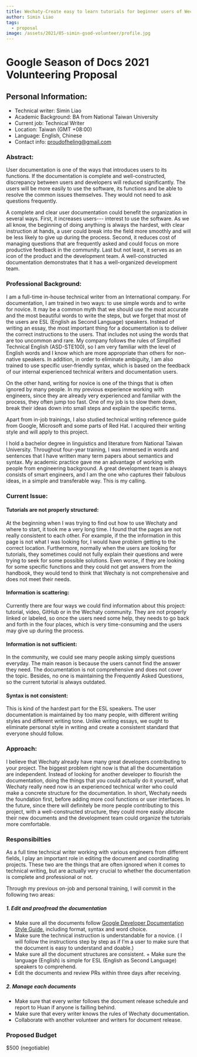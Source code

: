 ```yaml
---
title: Wechaty-Create easy to learn tutorials for beginner users of Wechaty
author: Simin Liao
tags:
  - proposal
image: /assets/2021/05-simin-gsod-volunteer/profile.jpg
---
```


# Google Season of Docs 2021 Volunteering Proposal

## Personal Information:

* Technical writer: Simin Liao
* Academic Background: BA from National Taiwan University
* Current job: Technical Writer
* Location: Taiwan (GMT +08:00)
* Language: English, Chinese
* Contact info: proudofheling@gmail.com

### Abstract:

User documentation is one of the ways that introduces users to its functions. If the documentation is complete and well-constructed, discrepancy between users and developers will reduced significantly. The users will be more easily to use the software, its functions and be able to resolve the common issues themselves. They would not need to ask questions frequently. 

A complete and clear user documentation could benefit the organization in several ways. First, it increases users--- interest to use the software. As we all know, the beginning of doing anything is always the hardest, with clear instruction at hands, a user could break into the field more smoothly and will be less likely to give up during the process. Second, it reduces cost of managing questions that are frequently asked and could focus on more productive feedback in the community. Last but not least, it serves as an icon of the product and the development team. A well-constructed documentation demonstrates that it has a well-organized development team.

### Professional Background:

I am a full-time in-house technical writer from an International company. For documentation, I am trained in two ways: to use simple words and to write for novice. It may be a common myth that we should use the most accurate and the most beautiful words to write the steps, but we forget that most of the users are ESL (English as Second Language) speakers. Instead of writing an essay, the most important thing for a documentation is to deliver the correct instructions to the users. That includes not using the words that are too uncommon and rare. My company follows the rules of Simplified Technical English (ASD-STE100), so I am very familiar with the level of English words and I know which are more appropriate than others for non-native speakers. In addition, in order to eliminate ambiguity, I am also trained to use specific user-friendly syntax, which is based on the feedback of our internal experienced technical writers and documentation users.

On the other hand, writing for novice is one of the things that is often ignored by many people. In my previous experience working with engineers, since they are already very experienced and familiar with the process, they often jump too fast. One of my job is to slow them down, break their ideas down into small steps and explain the specific terms. 

Apart from in-job trainings, I also studied technical writing reference guide from Google, Microsoft and some parts of Red Hat. I acquired their writing style and will apply to this project.

I hold a bachelor degree in linguistics and literature from National Taiwan University. Throughout four-year training, I was immersed in words and sentences that I have written many term papers about semantics and syntax. My academic practice gave me an advantage of working with people from engineering background. A great development team is always consists of smart engineers, and I am the one who captures their fabulous ideas, in a simple and transferable way. This is my calling.

### Current Issue:

#### Tutorials are not properly structured: 

At the beginning when I was trying to find out how to use Wechaty and where to start, it took me a very long time. I found that the pages are not really consistent to each other. For example, if the the information in this page is not what I was looking for, I would have problem getting to the correct location. Furthermore, normally when the users are looking for tutorials, they sometimes could not fully explain their questions and were trying to seek for some possible solutions. Even worse, if they are looking for some specific functions and they could not get answers from the handbook, they would tend to think that Wechaty is not comprehensive and does not meet their needs.

#### Information is scattering:

Currently there are four ways we could find information about this project: tutorial, video, GitHub or in the Wechaty community. They are not properly linked or labeled, so once the users need some help, they needs to go back and forth in the four places, which is very time-consuming and the users may give up during the process. 

#### Information is not sufficient:

In the community, we could see many people asking simply questions everyday. The main reason is because the users cannot find the answer they need. The documentation is not comprehensive and does not cover the topic. Besides, no one is maintaining the Frequently Asked Questions, so the current tutorial is always outdated.

#### Syntax is not consistent:

This is kind of the hardest part for the ESL speakers. The user documentation is maintained by too many people, with different writing styles and different writing tone. Unlike writing essays, we ought to eliminate personal style in writing and create a consistent standard that everyone should follow.  

### Approach:

I believe that Wechaty already have many great developers contributing to your project. The biggest problem right now is that all the documentation are independent. Instead of looking for another developer to flourish the documentation, doing the things that you could actually do it yourself, what Wechaty really need now is an experienced technical writer who could make a concrete structure for the documentation. In short, Wechaty needs the foundation first, before adding more cool functions or user interfaces. In the future, since there will definitely be more people contributing to this project, with a well-constructed structure, they could more easily allocate their new documents and the development team could organize the tutorials more comfortable.

### Responsibilties

As a full time technical writer working with various engineers from different fields, I play an important role in editing the document and coordinating projects. These two are the things that are often ignored when it comes to technical writing, but are actually very crucial to whether the documentation is complete and professional or not. 

Through my previous on-job and personal training, I will commit in the following two areas:

##### 1. Edit and proofread the documentation
  + Make sure all the documents follow [Google Developer Documentation Style Guide](https://developers.google.com/style), including format, syntax and word choice.
   + Make sure the technical instruction is understandable for a novice. ( I will follow the instructions step by step as if I’m a user to make sure that the document is easy to understand and doable.)
   + Make sure all the document structures are consistent.
    + Make sure the language (English) is simple for ESL (English as Second Language) speakers to comprehend.
   + Edit the documents and review PRs within three days after receiving.

##### 2. Manage each documents
    
  + Make sure that every writer follows the document release schedule and report to Huan if anyone is failling behind.
  + Make sure that every writer knows the rules of Wechaty documentation.
  + Collaborate with another volunteer and writers for document release.

### Proposed Budget

$500 (negotiable)
